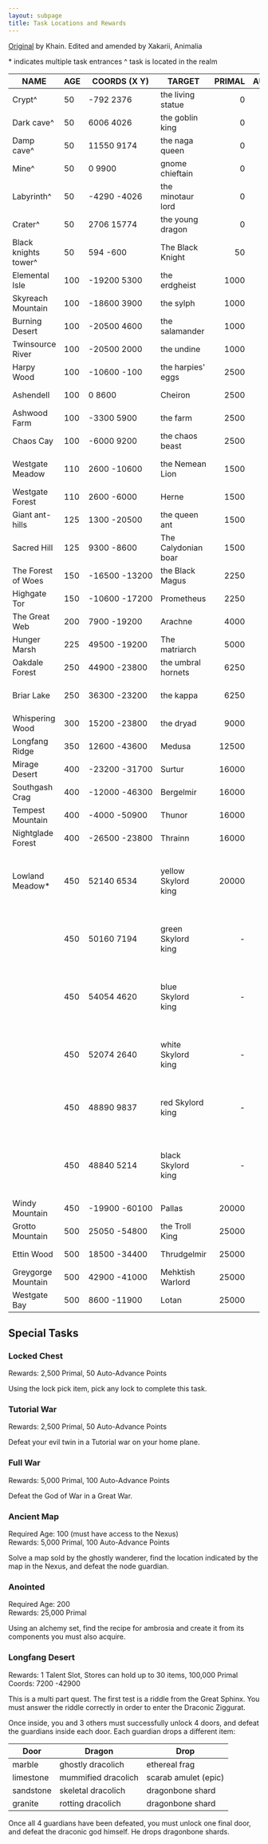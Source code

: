 ```yaml
---
layout: subpage
title: Task Locations and Rewards
---
```


[Original](http://xakarii.yolasite.com/taskdb.php) by Khain. Edited and amended by Xakarii, Animalia

\* indicates multiple task entrances ^ task is located in the realm

NAME                |AGE|COORDS (X Y)       |TARGET             |PRIMAL|AUTOTRAIN|EPIC
---                 |---|---                |---                |---:  |---:     |---
Crypt^              |50 |-792&nbsp;2376     |the living statue  |0     |100      |
Dark cave^          |50 |6006&nbsp;4026     |the goblin king    |0     |100      |
Damp cave^          |50 |11550&nbsp;9174    |the naga queen     |0     |100      |
Mine^               |50 |0&nbsp;9900        |gnome chieftain    |0     |100      |
Labyrinth^          |50 |-4290&nbsp;-4026   |the minotaur lord  |0     |100      |
Crater^             |50 |2706&nbsp;15774    |the young dragon   |0     |100      |
Black knights tower^|50 |594&nbsp;-600      |The Black Knight   |50    |0        |Vorpal Longsword
Elemental Isle      |100|-19200&nbsp;5300   |the erdgheist      |1000  |0        |an elemental ring of earth
Skyreach Mountain   |100|-18600&nbsp;3900   |the sylph          |1000  |0        |an elemental ring of air
Burning Desert      |100|-20500&nbsp;4600   |the salamander     |1000  |0        |an elemental ring of fire
Twinsource River    |100|-20500&nbsp;2000   |the undine         |1000  |0        |an elemental ring of water
Harpy Wood          |100|-10600&nbsp;-100   |the harpies' eggs  |2500  |0        |
Ashendell           |100|0&nbsp;8600        |Cheiron            |2500  |0        |a torc of eternal health
Ashwood Farm        |100|-3300&nbsp;5900    |the farm           |2500  |0        |
Chaos Cay           |100|-6000&nbsp;9200    |the chaos beast    |2500  |100      |a chaos orb
Westgate Meadow     |110|2600&nbsp;-10600   |the Nemean Lion    |1500  |0        |a lionskin pelt of invulnerability
Westgate Forest     |110|2600&nbsp;-6000    |Herne              |1500  |0        |a brass hunting horn
Giant ant-hills     |125|1300&nbsp;-20500   |the queen ant      |1500  |0        |
Sacred Hill         |125|9300&nbsp;-8600    |The Calydonian boar|1500  |0        |
The Forest of Woes  |150|-16500&nbsp;-13200 |the Black Magus    |2250  |0        |cloak of displacement
Highgate Tor        |150|-10600&nbsp;-17200 |Prometheus         |2250  |0        |
The Great Web       |200|7900&nbsp;-19200   |Arachne            |4000  |100      |a baneful katar
Hunger Marsh        |225|49500&nbsp;-19200  |The matriarch      |5000  |0        |Visor of Vision
Oakdale Forest      |250|44900&nbsp;-23800  |the umbral hornets |6250  |0        |
Briar Lake          |250|36300&nbsp;-23200  |the kappa          |6250  |0        |the philosopher's stone
Whispering Wood     |300|15200&nbsp;-23800  |the dryad          |9000  |0        |an ironwood briarstaff
Longfang Ridge      |350|12600&nbsp;-43600  |Medusa             |12500 |0        |
Mirage Desert       |400|-23200&nbsp;-31700 |Surtur             |16000 |0        |a blazing flameblade
Southgash Crag      |400|-12000&nbsp;-46300 |Bergelmir          |16000 |0        |a shimmering frostblade
Tempest Mountain    |400|-4000&nbsp;-50900  |Thunor             |16000 |0        |a humming stormblade
Nightglade Forest   |400|-26500&nbsp;-23800 |Thrainn            |16000 |0        |a flickering spiritblade
Lowland Meadow\*    |450|52140&nbsp;6534    |yellow Skylord king|20000 |0        |Barbed platinum wingspikes, Platinum Aerie/Wisdom (Dragon)
                    |450|50160&nbsp;7194    |green Skylord king | -    |0        |Barbed brass wingspikes, Brass Aerie/Wisdom (Dragon)
                    |450|54054&nbsp;4620    |blue Skylord king  | -    |0        |Barbed copper wingspikes, Copper Aerie/Wisdom (Dragon)
                    |450|52074&nbsp;2640    |white Skylord king | -    |0        |Barbed silver wingspikes, Silver Aerie/Wisdom (Dragon)
                    |450|48890&nbsp;9837    |red Skylord king   | -    |0        |Barbed gold wingspikes, Gold Aerie/Wisdom (Dragon)
                    |450|48840&nbsp;5214    |black Skylord king | -    |0        |Barbed bronze wingspkes, Bronze Aerie/Wisdom (Dragon)
Windy Mountain      |450|-19900&nbsp;-60100 |Pallas             |20000 |0        |a plain aegis shield
Grotto Mountain     |500|25050&nbsp;-54800  |the Troll King     |25000 |0        |
Ettin Wood          |500|18500&nbsp;-34400  |Thrudgelmir        |25000 |0        |a pair of runic bracers
Greygorge Mountain  |500|42900&nbsp;-41000  |Mehktish Warlord   |25000 |0        |Chaos Sceptre
Westgate Bay        |500|8600&nbsp;-11900   |Lotan              |25000 |0        |a horned champron

## Special Tasks

### Locked Chest
Rewards: 2,500 Primal, 50 Auto-Advance Points

Using the lock pick item, pick any lock to complete this task.

### Tutorial War
Rewards: 2,500 Primal, 50 Auto-Advance Points

Defeat your evil twin in a Tutorial war on your home plane.

### Full War
Rewards: 5,000 Primal, 100 Auto-Advance Points

Defeat the God of War in a Great War.

### Ancient Map
Required Age: 100 (must have access to the Nexus)<br />
Rewards: 5,000 Primal, 100 Auto-Advance Points

Solve a map sold by the ghostly wanderer, find the location indicated by the map in the Nexus, and defeat the node guardian.

### Anointed
Required Age: 200<br />
Rewards: 25,000 Primal

Using an alchemy set, find the recipe for ambrosia and create it from its components you must also acquire.

### Longfang Desert
Rewards: 1 Talent Slot, Stores can hold up to 30 items, 100,000 Primal<br />
Coords: 7200 -42900

This is a multi part quest. The first test is a riddle from the Great Sphinx. You must answer the riddle correctly in order to enter the Draconic Ziggurat.

Once inside, you and 3 others must successfully unlock 4 doors, and defeat the guardians inside each door. Each guardian drops a different item:

Door|Dragon|Drop
---|---|---
marble|ghostly dracolich|ethereal frag
limestone|mummified dracolich|scarab amulet (epic)
sandstone|skeletal dracolich|dragonbone shard
granite|rotting dracolich|dragonbone shard

Once all 4 guardians have been defeated, you must unlock one final door, and defeat the draconic god himself. He drops dragonbone shards.
